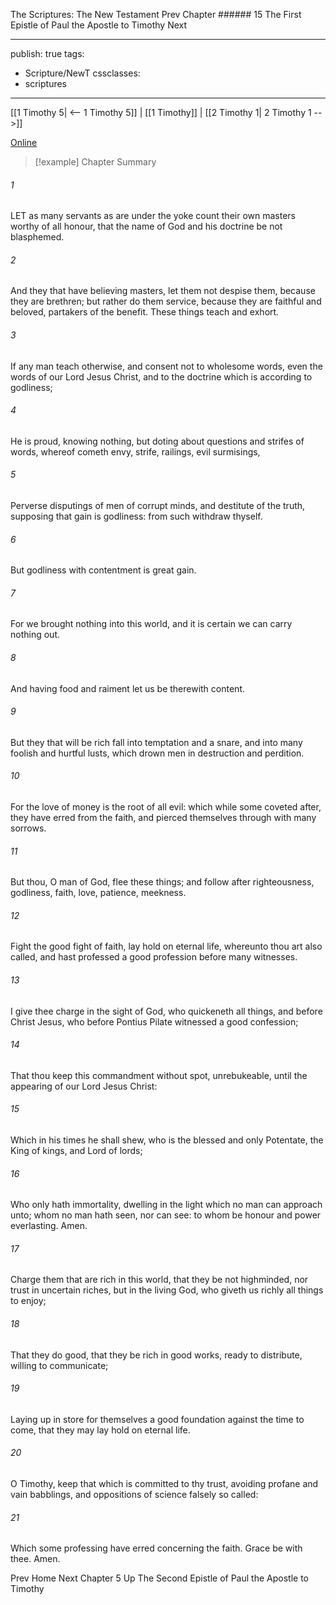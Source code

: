 The Scriptures: The New Testament
Prev
Chapter ###### 15
The First Epistle of Paul the Apostle to Timothy
Next

---
publish: true
tags:
  - Scripture/NewT
cssclasses:
  - scriptures
---
[[1 Timothy 5| <-- 1 Timothy 5]] | [[1 Timothy]] | [[2 Timothy 1| 2 Timothy 1 -->]]

[Online](https://churchofjesuschrist.org/study/scriptures/nt/1-tim/6?lang=eng)

>[!example] Chapter Summary
>
###### 1
LET as many servants as are under the yoke count their own masters worthy of all honour, that the name of God and his doctrine be not blasphemed.
###### 2
And they that have believing masters, let them not despise them, because they are brethren; but rather do them service, because they are faithful and beloved, partakers of the benefit. These things teach and exhort.
###### 3
If any man teach otherwise, and consent not to wholesome words, even the words of our Lord Jesus Christ, and to the doctrine which is according to godliness;
###### 4
He is proud, knowing nothing, but doting about questions and strifes of words, whereof cometh envy, strife, railings, evil surmisings,
###### 5
Perverse disputings of men of corrupt minds, and destitute of the truth, supposing that gain is godliness: from such withdraw thyself.
###### 6
But godliness with contentment is great gain.
###### 7
For we brought nothing into this world, and it is certain we can carry nothing out.
###### 8
And having food and raiment let us be therewith content.
###### 9
But they that will be rich fall into temptation and a snare, and into many foolish and hurtful lusts, which drown men in destruction and perdition.
###### 10
For the love of money is the root of all evil: which while some coveted after, they have erred from the faith, and pierced themselves through with many sorrows.
###### 11
But thou, O man of God, flee these things; and follow after righteousness, godliness, faith, love, patience, meekness.
###### 12
Fight the good fight of faith, lay hold on eternal life, whereunto thou art also called, and hast professed a good profession before many witnesses.
###### 13
I give thee charge in the sight of God, who quickeneth all things, and before Christ Jesus, who before Pontius Pilate witnessed a good confession;
###### 14
That thou keep this commandment without spot, unrebukeable, until the appearing of our Lord Jesus Christ:
###### 15
Which in his times he shall shew, who is the blessed and only Potentate, the King of kings, and Lord of lords;
###### 16
Who only hath immortality, dwelling in the light which no man can approach unto; whom no man hath seen, nor can see: to whom be honour and power everlasting. Amen.
###### 17
Charge them that are rich in this world, that they be not highminded, nor trust in uncertain riches, but in the living God, who giveth us richly all things to enjoy;
###### 18
That they do good, that they be rich in good works, ready to distribute, willing to communicate;
###### 19
Laying up in store for themselves a good foundation against the time to come, that they may lay hold on eternal life.
###### 20
O Timothy, keep that which is committed to thy trust, avoiding profane and vain babblings, and oppositions of science falsely so called:
###### 21
Which some professing have erred concerning the faith. Grace be with thee. Amen.

Prev
Home
Next
Chapter 5
Up
The Second Epistle of Paul the Apostle to Timothy



